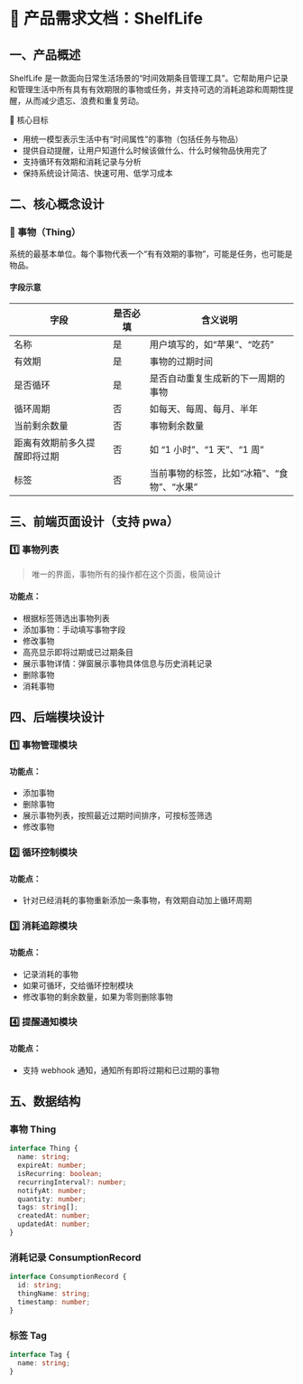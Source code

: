 # 📝 产品需求文档：ShelfLife

## 一、产品概述

ShelfLife 是一款面向日常生活场景的“时间效期条目管理工具”。它帮助用户记录和管理生活中所有具有有效期限的事物或任务，并支持可选的消耗追踪和周期性提醒，从而减少遗忘、浪费和重复劳动。

🎯 核心目标

- 用统一模型表示生活中有“时间属性”的事物（包括任务与物品）
- 提供自动提醒，让用户知道什么时候该做什么、什么时候物品快用完了
- 支持循环有效期和消耗记录与分析
- 保持系统设计简洁、快速可用、低学习成本

## 二、核心概念设计

### 🧩 事物（Thing）

系统的最基本单位。每个事物代表一个“有有效期的事物”，可能是任务，也可能是物品。

#### 字段示意

| 字段                         | 是否必填 | 含义说明                                   |
| ---------------------------- | -------- | ------------------------------------------ |
| 名称                         | 是       | 用户填写的，如“苹果”、“吃药”               |
| 有效期                       | 是       | 事物的过期时间                             |
| 是否循环                     | 是       | 是否自动重复生成新的下一周期的事物         |
| 循环周期                     | 否       | 如每天、每周、每月、半年                   |
| 当前剩余数量                 | 否       | 事物剩余数量                               |
| 距离有效期前多久提醒即将过期 | 否       | 如 “1 小时”、“1 天”、“1 周”                |
| 标签                         | 否       | 当前事物的标签，比如“冰箱”、“食物”、“水果” |

## 三、前端页面设计（支持 pwa）

### 1️⃣ 事物列表

> 唯一的界面，事物所有的操作都在这个页面，极简设计

#### 功能点：

- 根据标签筛选出事物列表
- 添加事物：手动填写事物字段
- 修改事物
- 高亮显示即将过期或已过期条目
- 展示事物详情：弹窗展示事物具体信息与历史消耗记录
- 删除事物
- 消耗事物

## 四、后端模块设计

### 1️⃣ 事物管理模块

#### 功能点：

- 添加事物
- 删除事物
- 展示事物列表，按照最近过期时间排序，可按标签筛选
- 修改事物

### 2️⃣ 循环控制模块

#### 功能点：

- 针对已经消耗的事物重新添加一条事物，有效期自动加上循环周期

### 3️⃣ 消耗追踪模块

#### 功能点：

- 记录消耗的事物
- 如果可循环，交给循环控制模块
- 修改事物的剩余数量，如果为零则删除事物

### 4️⃣ 提醒通知模块

#### 功能点：

- 支持 webhook 通知，通知所有即将过期和已过期的事物

## 五、数据结构

### 事物 Thing

```ts
interface Thing {
  name: string;
  expireAt: number;
  isRecurring: boolean;
  recurringInterval?: number;
  notifyAt: number;
  quantity: number;
  tags: string[];
  createdAt: number;
  updatedAt: number;
}
```

### 消耗记录 ConsumptionRecord

```ts
interface ConsumptionRecord {
  id: string;
  thingName: string;
  timestamp: number;
}
```

### 标签 Tag

```ts
interface Tag {
  name: string;
}
```
